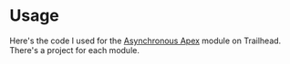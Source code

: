 # Usage

Here's the code I used for the [Asynchronous Apex](https://trailhead.salesforce.com/modules/asynchronous_apex) module on Trailhead. There's a project for each module.